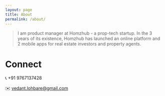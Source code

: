 ```yaml
---
layout: page
title: About
permalink: /about/
---
```


> I am product manager at Homzhub - a prop-tech startup. In the 3 years of its existence, Homzhub has launched an online platform and 2 mobile apps for real estate investors and property agents.

# Connect

📞 +91 9767137428

✉️ [vedant.lohbare@gmail.com](mailto:Vedant.lohbare@gmail.com?subject=Hi%20Vedant%20)
